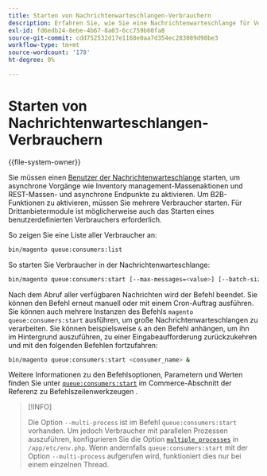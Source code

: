 ```yaml
---
title: Starten von Nachrichtenwarteschlangen-Verbrauchern
description: Erfahren Sie, wie Sie eine Nachrichtenwarteschlange für Verbraucher starten.
exl-id: fd6edb24-8ebe-4b67-8a03-6cc759b60fa8
source-git-commit: cdd752532d17e1168e0aa7d354ec283089d98be3
workflow-type: tm+mt
source-wordcount: '178'
ht-degree: 0%

---
```


# Starten von Nachrichtenwarteschlangen-Verbrauchern

{{file-system-owner}}

Sie müssen einen [Benutzer der Nachrichtenwarteschlange](../queues/consumers.md) starten, um asynchrone Vorgänge wie Inventory management-Massenaktionen und REST-Massen- und asynchrone Endpunkte zu aktivieren. Um B2B-Funktionen zu aktivieren, müssen Sie mehrere Verbraucher starten. Für Drittanbietermodule ist möglicherweise auch das Starten eines benutzerdefinierten Verbrauchers erforderlich.

So zeigen Sie eine Liste aller Verbraucher an:

```bash
bin/magento queue:consumers:list
```

So starten Sie Verbraucher in der Nachrichtenwarteschlange:

```bash
bin/magento queue:consumers:start [--max-messages=<value>] [--batch-size=<value>] [--single-thread] [--area-code=<value>] [--multi-process=<value>] <consumer_name>
```

Nach dem Abruf aller verfügbaren Nachrichten wird der Befehl beendet. Sie können den Befehl erneut manuell oder mit einem Cron-Auftrag ausführen. Sie können auch mehrere Instanzen des Befehls `magento queue:consumers:start` ausführen, um große Nachrichtenwarteschlangen zu verarbeiten. Sie können beispielsweise `&` an den Befehl anhängen, um ihn im Hintergrund auszuführen, zu einer Eingabeaufforderung zurückzukehren und mit den folgenden Befehlen fortzufahren:

```bash
bin/magento queue:consumers:start <consumer_name> &
```

Weitere Informationen zu den Befehlsoptionen, Parametern und Werten finden Sie unter [`queue:consumers:start`](../../tools/reference/commerce-on-premises.md#queueconsumersstart) im Commerce-Abschnitt der Referenz zu Befehlszeilenwerkzeugen _._

>[!INFO]
>
>Die Option `--multi-process` ist im Befehl `queue:consumers:start` vorhanden. Um jedoch Verbraucher mit parallelen Prozessen auszuführen, konfigurieren Sie die Option [`multiple_processes`](../queues/manage-message-queues.md#configuration) in `/app/etc/env.php`. Wenn andernfalls `queue:consumers:start` mit der Option `--multi-process` aufgerufen wird, funktioniert dies nur bei einem einzelnen Thread.
